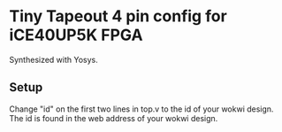 # Tiny Tapeout 4 pin config for iCE40UP5K FPGA

Synthesized with Yosys. 

## Setup

Change "id" on the first two lines in top.v to the id of your wokwi design. The id is found in the web address of your wokwi design. 